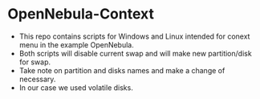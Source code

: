 # OpenNebula-Context
- This repo contains scripts for Windows and Linux intended for conext menu in the example OpenNebula.
- Both scripts will disable current swap and will make new partition/disk for swap.
- Take note on partition and disks names and make a change of necessary. 
- In our case we used volatile disks. 
